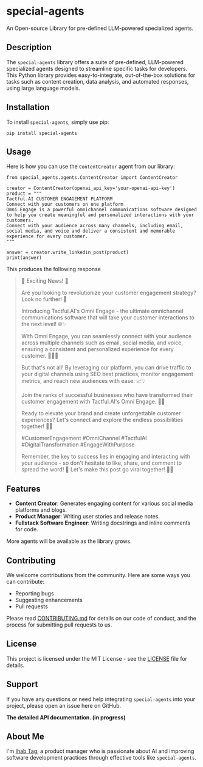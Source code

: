 
# special-agents

An Open-source Library for pre-defined LLM-powered specialized agents.

## Description

The `special-agents` library offers a suite of pre-defined, LLM-powered specialized agents designed to streamline specific tasks for developers. This Python library provides easy-to-integrate, out-of-the-box solutions for tasks such as content creation, data analysis, and automated responses, using large language models.

## Installation

To install `special-agents`, simply use pip:

`pip install special-agents` 

## Usage

Here is how you can use the `ContentCreator` agent from our library:

    from special_agents.agents.ContentCreator import ContentCreator
    
    creator = ContentCreator(openai_api_key='your-openai-api-key')
    product = """
    Tactful.AI CUSTOMER ENGAGEMENT PLATFORM
    Connect with your customers on one platform
    Omni Engage is a powerful omnichannel communications software designed to help you create meaningful and personalized interactions with your customers.
    Connect with your audience across many channels, including email, social media, and voice and deliver a consistent and memorable experience for every customer.
    """
    
    answer = creator.write_linkedin_post(product)
    print(answer)

This produces the following response

> 🌟 Exciting News! 🌟
> 
> Are you looking to revolutionize your customer engagement strategy?
> Look no further! 🚀
> 
> Introducing Tactful.AI's Omni Engage - the ultimate omnichannel
> communications software that will take your customer interactions to
> the next level! 🌐✨
> 
> With Omni Engage, you can seamlessly connect with your audience across
> multiple channels such as email, social media, and voice, ensuring a
> consistent and personalized experience for every customer. 📧💬📞
> 
> But that's not all! By leveraging our platform, you can drive traffic
> to your digital channels using SEO best practices, monitor engagement
> metrics, and reach new audiences with ease. 📈💡
> 
> Join the ranks of successful businesses who have transformed their
> customer engagement with Tactful.AI's Omni Engage. 💼💥
> 
> Ready to elevate your brand and create unforgettable customer
> experiences? Let's connect and explore the endless possibilities
> together! 🤝✨
> 
> #CustomerEngagement #OmniChannel #TactfulAI #DigitalTransformation #EngageWithPurpose
> 
> Remember, the key to success lies in engaging and interacting with
> your audience - so don't hesitate to like, share, and comment to
> spread the word! 🌟 Let's make this post go viral together! 🚀💬

## Features

-   **Content Creator**: Generates engaging content for various social media platforms and blogs.
-   **Product Manager**: Writing user stories and release notes.
-   **Fullstack Software Engineer**: Writing docstrings and inline comments for code.

More agents will be available as the library grows.

## Contributing

We welcome contributions from the community. Here are some ways you can contribute:

-   Reporting bugs
-   Suggesting enhancements
-   Pull requests

Please read [CONTRIBUTING.md](https://github.com/IhabTag/special-agents/blob/master/README.md) for details on our code of conduct, and the process for submitting pull requests to us.

## License

This project is licensed under the MIT License - see the [LICENSE](https://github.com/IhabTag/special-agents/blob/master/LICENSE) file for details.

## Support

If you have any questions or need help integrating `special-agents` into your project, please open an issue here on GitHub.

**The detailed API documentation. (in progress)**


## About Me

I'm [Ihab Tag](https://www.ihabtag.com/), a product manager who is passionate about AI and improving software development practices through effective tools like `special-agents`.